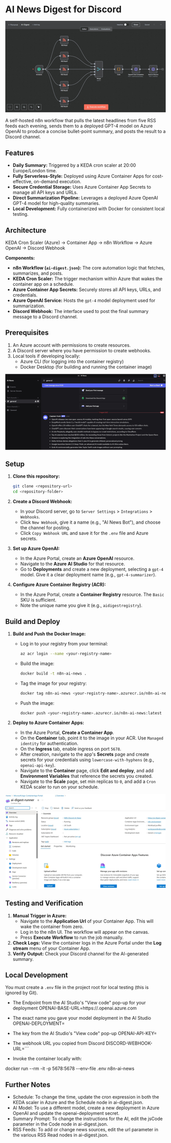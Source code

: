 # AI News Digest for Discord

![N8N Flow](screenshots/N8N_flow.jpg)

A self-hosted n8n workflow that pulls the latest headlines from five RSS feeds each evening, sends them to a deployed GPT-4 model on Azure OpenAI to produce a concise bullet-point summary, and posts the result to a Discord channel.

## Features

*   **Daily Summary:** Triggered by a KEDA cron scaler at 20:00 Europe/London time.
*   **Fully Serverless-Style:** Deployed using Azure Container Apps for cost-effective, on-demand execution.
*   **Secure Credential Storage:** Uses Azure Container App Secrets to manage all API keys and URLs.
*   **Direct Summarization Pipeline:** Leverages a deployed Azure OpenAI GPT-4 model for high-quality summaries.
*   **Local Development:** Fully containerized with Docker for consistent local testing.

## Architecture

KEDA Cron Scaler (Azure) -> Container App -> n8n Workflow -> Azure OpenAI -> Discord Webhook


**Components:**

*   **n8n Workflow (`ai-digest.json`):** The core automation logic that fetches, summarizes, and posts.
*   **KEDA Cron Scaler:** The trigger mechanism within Azure that wakes the container app on a schedule.
*   **Azure Container App Secrets:** Securely stores all API keys, URLs, and credentials.
*   **Azure OpenAI Service:** Hosts the `gpt-4` model deployment used for summarization.
*   **Discord Webhook:** The interface used to post the final summary message to a Discord channel.

## Prerequisites

1.  An Azure account with permissions to create resources.
2.  A Discord server where you have permission to create webhooks.
3.  Local tools if developing locally:
    *   Azure CLI (for logging into the container registry)
    *   Docker Desktop (for building and running the container image)

![Discord AI Digest Output](screenshots/Discord.jpg)

## Setup

1.  **Clone this repository:**

    ```bash
    git clone <repository-url>
    cd <repository-folder>
    ```

2.  **Create a Discord Webhook:**
    *   In your Discord server, go to `Server Settings` > `Integrations` > `Webhooks`.
    *   Click `New Webhook`, give it a name (e.g., "AI News Bot"), and choose the channel for posting.
    *   Click `Copy Webhook URL` and save it for the `.env` file and Azure secrets.

3.  **Set up Azure OpenAI:**
    *   In the Azure Portal, create an **Azure OpenAI** resource.
    *   Navigate to the **Azure AI Studio** for that resource.
    *   Go to **Deployments** and create a new deployment, selecting a `gpt-4` model. Give it a clear deployment name (e.g., `gpt-4-summarizer`).

4.  **Configure Azure Container Registry (ACR):**
    *   In the Azure Portal, create a **Container Registry** resource. The `Basic` SKU is sufficient.
    *   Note the unique name you give it (e.g., `aidigestregistry`).

## Build and Deploy

1.  **Build and Push the Docker Image:**
    *   Log in to your registry from your terminal:
        ```bash
        az acr login --name <your-registry-name>
        ```
    *   Build the image:
        ```bash
        docker build -t n8n-ai-news .
        ```
    *   Tag the image for your registry:
        ```bash
        docker tag n8n-ai-news <your-registry-name>.azurecr.io/n8n-ai-news:latest
        ```
    *   Push the image:
        ```bash
        docker push <your-registry-name>.azurecr.io/n8n-ai-news:latest
        ```

2.  **Deploy to Azure Container Apps:**
    *   In the Azure Portal, **Create a Container App**.
    *   On the **Container** tab, point it to the image in your ACR. Use `Managed identity` for authentication.
    *   On the **Ingress** tab, enable ingress on port `5678`.
    *   After creation, navigate to the app's **Secrets** page and create secrets for your credentials using `lowercase-with-hyphens` (e.g., `openai-api-key`).
    *   Navigate to the **Container** page, click **Edit and deploy**, and add **Environment Variables** that reference the secrets you created.
    *   Navigate to the **Scale** page, set min replicas to `0`, and add a `Cron` KEDA scaler to run on your schedule.

![Discord AI Digest Output](screenshots/Container_app_2.jpg)

## Testing and Verification

1.  **Manual Trigger in Azure:**
    *   Navigate to the **Application Url** of your Container App. This will wake the container from zero.
    *   Log in to the n8n UI. The workflow will appear on the canvas.
    *   Press **Execute Workflow** to run the job manually.
2.  **Check Logs:** View the container logs in the Azure Portal under the **Log stream** menu of your Container App.
3.  **Verify Output:** Check your Discord channel for the AI-generated summary.

## Local Development

You must create a `.env` file in the project root for local testing (this is ignored by Git).

* The Endpoint from the AI Studio's "View code" pop-up for your deployment
OPENAI-BASE-URL=https://<your-resource-name>.openai.azure.com

* The exact name you gave your model deployment in the AI Studio
OPENAI-DEPLOYMENT=<your-deployment-name>

* The key from the AI Studio's "View code" pop-up
OPENAI-API-KEY=<your-api-key>

* The webhook URL you copied from Discord
DISCORD-WEBHOOK-URL=<your-discord-webhook-url>```

* Invoke the container locally with:

docker run --rm -it -p 5678:5678 --env-file .env n8n-ai-news

## Further Notes

* Schedule: To change the time, update the cron expression in both the KEDA scaler in Azure and the Schedule node in ai-digest.json.
* AI Model: To use a different model, create a new deployment in Azure OpenAI and update the openai-deployment secret.
* Summary Prompt: To change the instructions for the AI, edit the jsCode parameter in the Code node in ai-digest.json.
* RSS Feeds: To add or change news sources, edit the url parameter in the various RSS Read nodes in ai-digest.json.